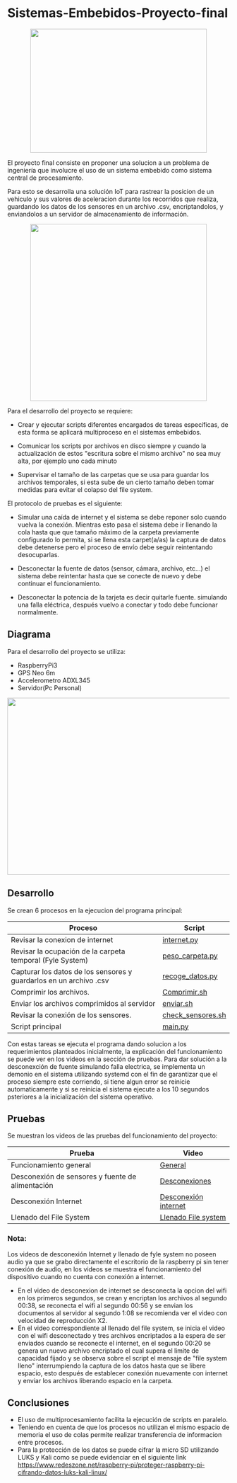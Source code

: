 # Sistemas-Embebidos-Proyecto-final

<p align="Center">
  <img width="400" height="280" src="https://user-images.githubusercontent.com/84221113/120844998-d0166800-c535-11eb-8224-03487d0d735f.png">
</p>

El proyecto final consiste en proponer una solucion a un problema de ingeniería que involucre el uso de un sistema embebido como sistema central de procesamiento.

Para esto se desarrolla una solución IoT para rastrear la posicion de un vehiculo y sus valores de aceleracion durante los recorridos que realiza, guardando los datos de los sensores en un archivo .csv, encriptandolos, y enviandolos a un servidor de almacenamiento de información. 

<p align="center">
  <img width="400" height="400" src="https://user-images.githubusercontent.com/84221113/120840693-2bddf280-c530-11eb-9e73-0eb4891f7ace.png">
</p>


Para el desarrollo del proyecto se requiere:

- Crear y ejecutar scripts diferentes encargados de tareas específicas, de esta forma se aplicará multiproceso en el sistemas embebidos.

- Comunicar los scripts por archivos en disco siempre y cuando la actualización de estos "escritura sobre el mismo archivo" no sea muy alta, por ejemplo uno cada minuto 

- Supervisar el tamaño de las carpetas que se usa para guardar los archivos temporales, si esta sube de un cierto tamaño deben tomar medidas para evitar el colapso del file system. 

El protocolo de pruebas es el siguiente:

- Simular una caída de internet y el sistema se debe reponer solo cuando vuelva la conexión. Mientras esto pasa el sistema debe ir llenando la cola hasta que que tamaño máximo de la carpeta previamente configurado lo permita, si se llena esta carpet(a/as) la captura de datos debe detenerse pero el proceso de envío debe seguir reintentando desocuparlas. 

- Desconectar la fuente de datos (sensor, cámara, archivo, etc...) el sistema debe reintentar hasta que se conecte de nuevo y debe continuar el funcionamiento.

- Desconectar la potencia de la tarjeta es decir quitarle fuente. simulando una falla eléctrica, después vuelvo a conectar y todo debe funcionar normalmente.

## Diagrama

Para el desarrollo del proyecto se utiliza:
- RaspberryPi3
- GPS Neo 6m
- Accelerometro ADXL345
- Servidor(Pc Personal)

<p align="center">
  <img width="600" height="400" src="https://user-images.githubusercontent.com/84221113/120865759-42964080-c554-11eb-902d-889f7eca7427.png">
</p>

## Desarrollo

Se crean 6 procesos en la ejecucion del programa principal:

| Proceso      | Script |
| ------------- | ------------- |
| Revisar la conexion de internet | [internet.py](https://github.com/marcolo-30/Sistemas-Embebidos-Proyecto-final/blob/main/internet.py) |
| Revisar la ocupación de la carpeta temporal (Fyle System) |[peso_carpeta.py](https://github.com/marcolo-30/Sistemas-Embebidos-Proyecto-final/blob/main/peso_carpeta.py) |
| Capturar los datos de los sensores y guardarlos en un archivo .csv | [recoge_datos.py](https://github.com/marcolo-30/Sistemas-Embebidos-Proyecto-final/blob/main/recoge_datos.py)  |
|Comprimir los archivos. | [Comprimir.sh](https://github.com/marcolo-30/Sistemas-Embebidos-Proyecto-final/blob/main/Comprimir.sh) |
| Enviar los archivos comprimidos al servidor | [enviar.sh](https://github.com/marcolo-30/Sistemas-Embebidos-Proyecto-final/blob/main/enviar.sh)  |
|Revisar la conexión de los sensores.| [check_sensores.sh](https://github.com/marcolo-30/Sistemas-Embebidos-Proyecto-final/blob/main/check_sensores.sh) |
| Script principal | [main.py](https://github.com/marcolo-30/Sistemas-Embebidos-Proyecto-final/blob/main/main.py)  |

Con estas tareas se ejecuta el programa dando solucion a los requerimientos planteados inicialmente, la explicación del funcionamiento se puede ver en los videos en la sección de pruebas.
Para dar solución a la desconexción de fuente simulando falla electrica, se implementa un demonio en el sistema utilizando systemd con el fin de garantizar que el proceso siempre este corriendo, si tiene algun error se reinicie automaticamente y si se reinicia el sistema ejecute a los 10 segundos psteriores a la inicialización del sistema operativo. 

## Pruebas

Se muestran los videos de las pruebas del funcionamiento del proyecto:

| Prueba      | Video |
| ------------- | ------------- |
| Funcionamiento general  | [General](https://www.youtube.com/watch?v=8SYreTL2sc0) |
| Desconexión de sensores y fuente de alimentación|[Desconexiones](https://www.youtube.com/watch?v=aT4Dv9etTH8) |
| Desconexión Internet | [Desconexión internet](https://www.youtube.com/watch?v=g9UHI5J2HCA)  |
| Llenado del File System | [Llenado File system](https://www.youtube.com/watch?v=vMP-sZkJT6s) |

### Nota:
Los videos de desconexión Internet y llenado de fyle system no poseen audio ya que se grabo directamente el escritorio de la raspberry pi sin tener conexión de audio, en los videos se muestra el funcionamiento del dispositivo cuando no cuenta con conexión a internet. 

- En el video de desconexion de internet se desconecta la opcion del wifi en los primeros segundos, se crean y encriptan los archivos al segundo 00:38, se reconecta el wifi al segundo 00:56 y se envian los documentos al servidor al segundo 1:08  se recomienda ver el video con velocidad de reproducción X2. 
- En el video correspondiente al llenado del file system, se inicia el video con el wifi desconectado y tres archivos encriptados a la espera de ser enviados cuando se reconecte el internet, en el segundo 00:20 se genera un nuevo archivo encriptado el cual supera el limite de capacidad fijado y se observa sobre el script el mensaje de "file system lleno" interrumpiendo la captura de los datos hasta que se libere espacio, esto después de establecer conexión nuevamente con internet y enviar los archivos liberando espacio en la carpeta. 

## Conclusiones 
- El uso de multiprocesamiento facilita la ejecución de scripts en paralelo.
- Teniendo en cuenta de que los procesos no utilizan el mismo espacio de memoria el uso de colas permite realizar transferencia de informacion entre procesos. 
- Para la protección de los datos se puede cifrar la micro SD utilizando LUKS y Kali como se puede evidenciar en el siguiente link https://www.redeszone.net/raspberry-pi/proteger-raspberry-pi-cifrando-datos-luks-kali-linux/

